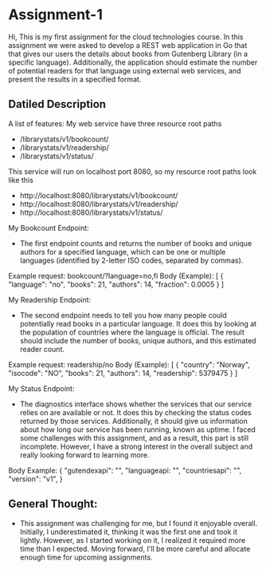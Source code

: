 # Assignment-1
Hi,
    This is my first assignment for the cloud technologies course. In this assignment we were asked to develop a REST web application in Go that that gives our users the details about books from Gutenberg Library (in a specific language). Additionally, the application should estimate the number of potential readers for that language using external web services, and present the results in a specified format.

## Datiled Description
A list of features:
My web service have three resource root paths
- /librarystats/v1/bookcount/
- /librarystats/v1/readership/
- /librarystats/v1/status/

This service will run on localhost port 8080, so my resource root paths look like this
- http://localhost:8080/librarystats/v1/bookcount/
- http://localhost:8080/librarystats/v1/readership/
- http://localhost:8080/librarystats/v1/status/

My Bookcount Endpoint:
- The first endpoint counts and returns the number of books and unique authors for a specified language, which can be one or multiple languages (identified by 2-letter ISO codes, separated by commas).

Example request: bookcount/?language=no,fi
Body (Example): 
[
  {
     "language": "no",
     "books": 21,
     "authors": 14,
     "fraction": 0.0005
  }
]

My Readership Endpoint:
- The second endpoint needs to tell you how many people could potentially read books in a particular language. It does this by looking at the population of countries where the language is official. The result should include the number of books, unique authors, and this estimated reader count.

Example request: readership/no
Body (Example): 
[ 
  {
     "country": "Norway",
     "isocode": "NO",
     "books": 21,
     "authors": 14,
     "readership": 5379475
  }
]

My Status Endpoint:
- The diagnostics interface shows whether the services that our service relies on are available or not. It does this by checking the status codes returned by those services. Additionally, it should give us information about how long our service has been running, known as uptime. I faced some challenges with this assignment, and as a result, this part is still incomplete. However, I have a strong interest in the overall subject and really looking forward to learning more.

Body Example:
{
   "gutendexapi": "<http status code for gutendex API>",
   "languageapi: "<http status code for language2countries API>", 
   "countriesapi": "<http status code for restcountries API>",
   "version": "v1",
}

## General Thought:
- This assignment was challenging for me, but I found it enjoyable overall. Initially, I underestimated it, thinking it was the first one and took it lightly. However, as I started working on it, I realized it required more time than I expected. Moving forward, I'll be more careful and allocate enough time for upcoming assignments.
